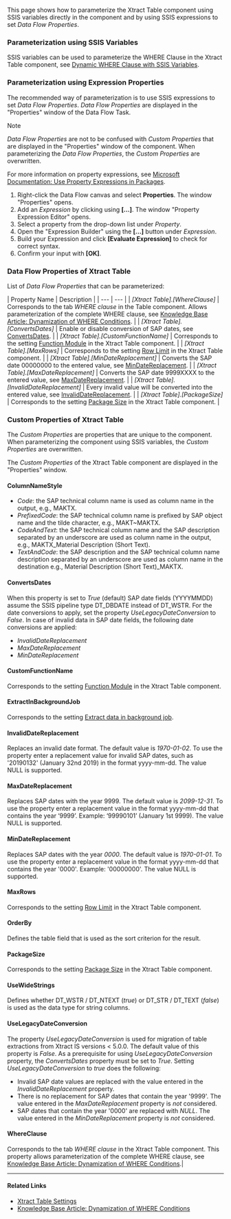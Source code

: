 This page shows how to parameterize the Xtract Table component using SSIS variables directly in the component and by using SSIS expressions to set *Data Flow Properties*.

### Parameterization using SSIS Variables

SSIS variables can be used to parameterize the WHERE Clause in the Xtract Table component, see [Dynamic WHERE Clause with SSIS Variables](../where-clause/#dynamic-where-clause-with-ssis-variables).

### Parameterization using Expression Properties

The recommended way of parameterization is to use SSIS expressions to set *Data Flow Properties*. *Data Flow Properties* are displayed in the "Properties" window of the Data Flow Task.

Note

*Data Flow Properties* are not to be confused with *Custom Properties* that are displayed in the "Properties" window of the component. When parameterizing the *Data Flow Properties*, the *Custom Properties* are overwritten.

For more information on property expressions, see [Microsoft Documentation: Use Property Expressions in Packages](https://learn.microsoft.com/en-us/sql/integration-services/expressions/use-property-expressions-in-packages).

1. Right-click the Data Flow canvas and select **Properties**. The window "Properties" opens.
1. Add an *Expression* by clicking using **[…]**. The window "Property Expression Editor" opens.
1. Select a property from the drop-down list under *Property*.
1. Open the "Expression Builder" using the **[…]** button under *Expression*.
1. Build your Expression and click **[Evaluate Expression]** to check for correct syntax.
1. Confirm your input with **[OK]**.

### Data Flow Properties of Xtract Table

List of *Data Flow Properties* that can be parameterized:

| Property Name | Description | | --- | --- | | *[Xtract Table].[WhereClause]* | Corresponds to the tab *WHERE clause* in the Table component. Allows parameterization of the complete WHERE clause, see [Knowledge Base Article: Dynamization of WHERE Conditions](../../../knowledge-base/dynamization-of-where-conditions/). | | *[Xtract Table].[ConvertsDates]* | Enable or disable conversion of SAP dates, see [ConvertsDates](#convertsdates). | | *[Xtract Table].[CustomFunctionName]* | Corresponds to the setting [Function Module](../settings/#function-module) in the Xtract Table component. | | *[Xtract Table].[MaxRows]* | Corresponds to the setting [Row Limit](../settings/#row-limit) in the Xtract Table component. | | *[Xtract Table].[MinDateReplacement]* | Converts the SAP date 00000000 to the entered value, see [MinDateReplacement](#mindatereplacement). | | *[Xtract Table].[MaxDateReplacement]* | Converts the SAP date 9999XXXX to the entered value, see [MaxDateReplacement](#maxdatereplacement). | | *[Xtract Table].[InvalidDateReplacement]* | Every invalid value will be converted into the entered value, see [InvalidDateReplacement](#invaliddatereplacement). | | *[Xtract Table].[PackageSize]* | Corresponds to the setting [Package Size](../settings/#package-size) in the Xtract Table component. |

### Custom Properties of Xtract Table

The *Custom Properties* are properties that are unique to the component. When parameterizing the component using SSIS variables, the *Custom Properties* are overwritten.

The *Custom Properties* of the Xtract Table component are displayed in the "Properties" window.

#### ColumnNameStyle

- *Code*: the SAP technical column name is used as column name in the output, e.g., MAKTX.
- *PrefixedCode*: the SAP technical column name is prefixed by SAP object name and the tilde character, e.g., MAKT~MAKTX.
- *CodeAndText*: the SAP technical column name and the SAP description separated by an underscore are used as column name in the output, e.g., MAKTX_Material Description (Short Text).
- *TextAndCode*: the SAP description and the SAP technical column name description separated by an underscore are used as column name in the destination e.g., Material Description (Short Text)\_MAKTX.

#### ConvertsDates

When this property is set to *True* (default) SAP date fields (YYYYMMDD) assume the SSIS pipeline type DT_DBDATE instead of DT_WSTR. For the date conversions to apply, set the property *UseLegacyDateConversion* to *False*. In case of invalid data in SAP date fields, the following date conversions are applied:

- *InvalidDateReplacement*
- *MaxDateReplacement*
- *MinDateReplacement*

#### CustomFunctionName

Corresponds to the setting [Function Module](../settings/#function-module) in the Xtract Table component.

#### ExtractInBackgroundJob

Corresponds to the setting [Extract data in background job](../settings/#extract-data-in-background-job).

#### InvalidDateReplacement

Replaces an invalid date format. The default value is *1970-01-02*. To use the property enter a replacement value for invalid SAP dates, such as '20190132' (January 32nd 2019) in the format yyyy-mm-dd. The value NULL is supported.

#### MaxDateReplacement

Replaces SAP dates with the year 9999. The default value is *2099-12-31*. To use the property enter a replacement value in the format yyyy-mm-dd that contains the year ‘9999’. Example: ‘99990101’ (January 1st 9999). The value NULL is supported.

#### MinDateReplacement

Replaces SAP dates with the year *0000*. The default value is *1970-01-01*. To use the property enter a replacement value in the format yyyy-mm-dd that contains the year '0000'. Example: '00000000'. The value NULL is supported.

#### MaxRows

Corresponds to the setting [Row Limit](../settings/#row-limit) in the Xtract Table component.

#### OrderBy

Defines the table field that is used as the sort criterion for the result.

#### PackageSize

Corresponds to the setting [Package Size](../settings/#package-size) in the Xtract Table component.

#### UseWideStrings

Defines whether DT_WSTR / DT_NTEXT (*true*) or DT_STR / DT_TEXT (*false*) is used as the data type for string columns.

#### UseLegacyDateConversion

The property *UseLegacyDateConversion* is used for migration of table extractions from Xtract IS versions < 5.0.0. The default value of this property is *False*. As a prerequisite for using *UseLegacyDateConversion* property, the *ConvertsDates* property must be set to *True*. Setting *UseLegacyDateConversion* to *true* does the following:

- Invalid SAP date values are replaced with the value entered in the *InvalidDateReplacement* property.
- There is no replacement for SAP dates that contain the year '9999'. The value entered in the *MaxDateReplacement* property is *not* considered.
- SAP dates that contain the year '0000' are replaced with *NULL*. The value entered in the *MinDateReplacement* property is *not* considered.

#### WhereClause

Corresponds to the tab *WHERE clause* in the Xtract Table component. This property allows parameterization of the complete WHERE clause, see [Knowledge Base Article: Dynamization of WHERE Conditions](../../../knowledge-base/dynamization-of-where-conditions/).|

______________________________________________________________________

#### Related Links

- [Xtract Table Settings](../settings/)
- [Knowledge Base Article: Dynamization of WHERE Conditions](../../../knowledge-base/dynamization-of-where-conditions/)
